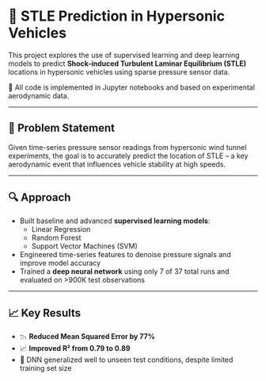 # 🚀 STLE Prediction in Hypersonic Vehicles

This project explores the use of supervised learning and deep learning models to predict **Shock-induced Turbulent Laminar Equilibrium (STLE)** locations in hypersonic vehicles using sparse pressure sensor data.

📁 All code is implemented in Jupyter notebooks and based on experimental aerodynamic data.

---

## 🧠 Problem Statement

Given time-series pressure sensor readings from hypersonic wind tunnel experiments, the goal is to accurately predict the location of STLE – a key aerodynamic event that influences vehicle stability at high speeds.

---

## 🔍 Approach

- Built baseline and advanced **supervised learning models**:
  - Linear Regression
  - Random Forest
  - Support Vector Machines (SVM)
- Engineered time-series features to denoise pressure signals and improve model accuracy
- Trained a **deep neural network** using only 7 of 37 total runs and evaluated on >900K test observations

---

## 📈 Key Results

- 📉 **Reduced Mean Squared Error by 77%**
- 📈 **Improved R² from 0.79 to 0.89**
- 🧪 DNN generalized well to unseen test conditions, despite limited training set size


